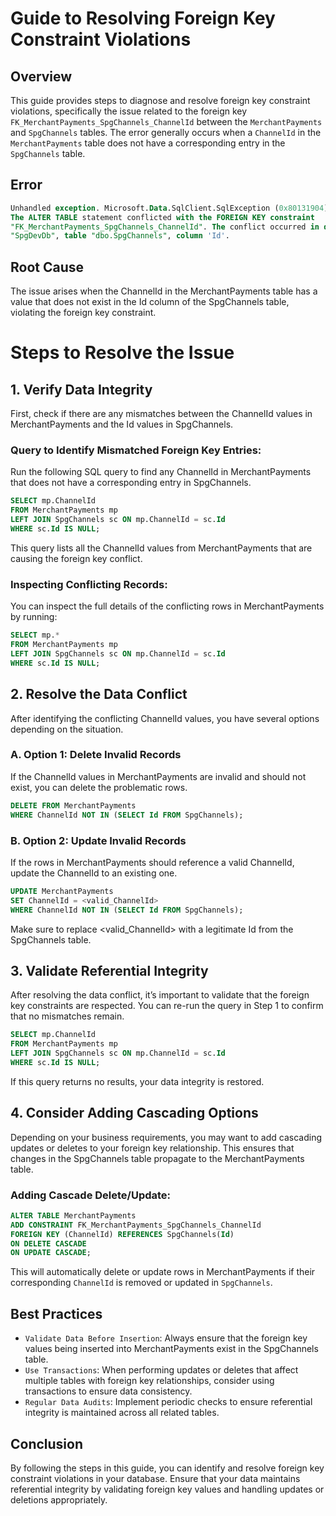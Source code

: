 # Guide to Resolving Foreign Key Constraint Violations
## Overview

This guide provides steps to diagnose and resolve foreign key constraint violations, specifically the issue related to the foreign key ``FK_MerchantPayments_SpgChannels_ChannelId`` between the ``MerchantPayments`` and ``SpgChannels`` tables. The error generally occurs when a ``ChannelId`` in the ``MerchantPayments`` table does not have a corresponding entry in the ``SpgChannels`` table.

## Error 

```sql
Unhandled exception. Microsoft.Data.SqlClient.SqlException (0x80131904): 
The ALTER TABLE statement conflicted with the FOREIGN KEY constraint 
"FK_MerchantPayments_SpgChannels_ChannelId". The conflict occurred in database 
"SpgDevDb", table "dbo.SpgChannels", column 'Id'.
```

## Root Cause
The issue arises when the ChannelId in the MerchantPayments table has a value that does not exist in the Id column of the SpgChannels table, violating the foreign key constraint.

# Steps to Resolve the Issue
## 1. Verify Data Integrity
First, check if there are any mismatches between the ChannelId values in MerchantPayments and the Id values in SpgChannels.

### Query to Identify Mismatched Foreign Key Entries:
Run the following SQL query to find any ChannelId in MerchantPayments that does not have a corresponding entry in SpgChannels.

```sql
SELECT mp.ChannelId
FROM MerchantPayments mp
LEFT JOIN SpgChannels sc ON mp.ChannelId = sc.Id
WHERE sc.Id IS NULL;
```
This query lists all the ChannelId values from MerchantPayments that are causing the foreign key conflict.

### Inspecting Conflicting Records:
You can inspect the full details of the conflicting rows in MerchantPayments by running:

```sql
SELECT mp.*
FROM MerchantPayments mp
LEFT JOIN SpgChannels sc ON mp.ChannelId = sc.Id
WHERE sc.Id IS NULL;
```

## 2. Resolve the Data Conflict
After identifying the conflicting ChannelId values, you have several options depending on the situation.

### A. Option 1: Delete Invalid Records
If the ChannelId values in MerchantPayments are invalid and should not exist, you can delete the problematic rows.

```sql
DELETE FROM MerchantPayments
WHERE ChannelId NOT IN (SELECT Id FROM SpgChannels);
```

### B. Option 2: Update Invalid Records

If the rows in MerchantPayments should reference a valid ChannelId, update the ChannelId to an existing one.

```sql
UPDATE MerchantPayments
SET ChannelId = <valid_ChannelId>
WHERE ChannelId NOT IN (SELECT Id FROM SpgChannels);
```

Make sure to replace <valid_ChannelId> with a legitimate Id from the SpgChannels table.

## 3. Validate Referential Integrity
After resolving the data conflict, it’s important to validate that the foreign key constraints are respected. You can re-run the query in Step 1 to confirm that no mismatches remain.

```sql
SELECT mp.ChannelId
FROM MerchantPayments mp
LEFT JOIN SpgChannels sc ON mp.ChannelId = sc.Id
WHERE sc.Id IS NULL;
```

If this query returns no results, your data integrity is restored.

## 4. Consider Adding Cascading Options
Depending on your business requirements, you may want to add cascading updates or deletes to your foreign key relationship. This ensures that changes in the SpgChannels table propagate to the MerchantPayments table.

### Adding Cascade Delete/Update:

```sql
ALTER TABLE MerchantPayments
ADD CONSTRAINT FK_MerchantPayments_SpgChannels_ChannelId
FOREIGN KEY (ChannelId) REFERENCES SpgChannels(Id)
ON DELETE CASCADE
ON UPDATE CASCADE;
```

This will automatically delete or update rows in MerchantPayments if their corresponding ``ChannelId`` is removed or updated in ``SpgChannels``.

## Best Practices

  - ``Validate Data Before Insertion``: Always ensure that the foreign key values being inserted into MerchantPayments exist in the SpgChannels table.
  - ``Use Transactions``: When performing updates or deletes that affect multiple tables with foreign key relationships, consider using transactions to ensure data consistency.
  - ``Regular Data Audits``: Implement periodic checks to ensure referential integrity is maintained across all related tables.

## Conclusion

By following the steps in this guide, you can identify and resolve foreign key constraint violations in your database. Ensure that your data maintains referential integrity by validating foreign key values and handling updates or deletions appropriately.